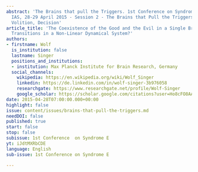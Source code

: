 ```yaml
---
abstract: 'The Brains that pull the Triggers. 1st Conference on Syndrome E, Paris
  IAS, 28-29 April 2015 - Session 2 - The Brains that Pull the Triggers: Perception,
  Volition, Decision'
article_title: 'The Coexistence of the Good and the Evil in a Single Brain: Phase
  Transitions in a Non-Linear Dynamical System?'
authors:
- firstname: Wolf
  is_institution: false
  lastname: Singer
  positions_and_institutions:
  - institution: Max Planck Institute for Brain Research, Germany
  social_channels:
    wikipedia: https://en.wikipedia.org/wiki/Wolf_Singer
    linkedin: https://de.linkedin.com/in/wolf-singer-3b976058
    researchgate: https://www.researchgate.net/profile/Wolf-Singer
    google_scholar: https://scholar.google.com/citations?user=Ho8cFO8AAAAJ&hl=en
date: 2015-04-28T07:00:00.000+00:00
highlight: false
issue: content/issues/brains-that-pull-the-triggers.md
needDOI: false
published: true
start: false
stop: false
subissue: 1st Conference  on Syndrome E
yt: iJdtMXRbCDE
language: English
sub-issue: 1st Conference on Syndrome E

---
```

<Youtube yt="iJdtMXRbCDE" caption="The Coexistence of the Good and the Evil in a Single Brain: Phase Transitions in a Non-Linear Dynamical System?" start="false" stop="false"></Youtube>